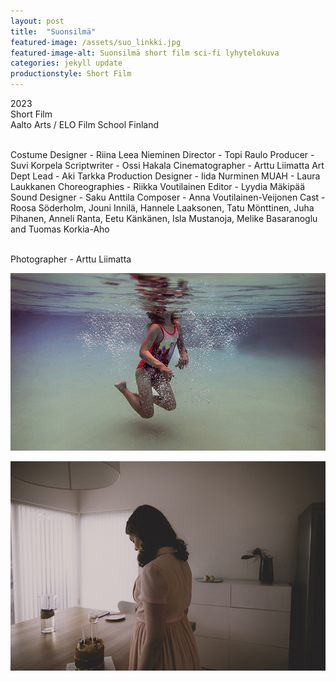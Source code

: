 ```yaml
---
layout: post
title:  "Suonsilmä"
featured-image: /assets/suo_linkki.jpg
featured-image-alt: Suonsilmä short film sci-fi lyhytelokuva
categories: jekyll update
productionstyle: Short Film
---
```

  2023   
  Short Film  
  Aalto Arts / ELO Film School Finland  
  <br/>
<p></p>
  Costume Designer - Riina Leea Nieminen  
  Director - Topi Raulo  
  Producer - Suvi Korpela  
  Scriptwriter - Ossi Hakala  
  Cinematographer - Arttu Liimatta  
  Art Dept Lead - Aki Tarkka  
  Production Designer - Iida Nurminen  
  MUAH - Laura Laukkanen  
  Choreographies - Riikka Voutilainen  
  Editor - Lyydia Mäkipää  
  Sound Designer - Saku Anttila  
  Composer - Anna Voutilainen-Veijonen  
  Cast - Roosa Söderholm, Jouni Innilä, Hannele Laaksonen, Tatu Mönttinen, Juha Pihanen, Anneli Ranta, Eetu Känkänen, Isla Mustanoja, Melike Basaranoglu and Tuomas Korkia-Aho
  <br/>
<p></p> 
<div class="post-text-alone">  

</div>


  <br/>
  Photographer - Arttu Liimatta


![alt text](/assets/projects/syli1.jpg)

![alt text](/assets/projects/syli2.jpg)
